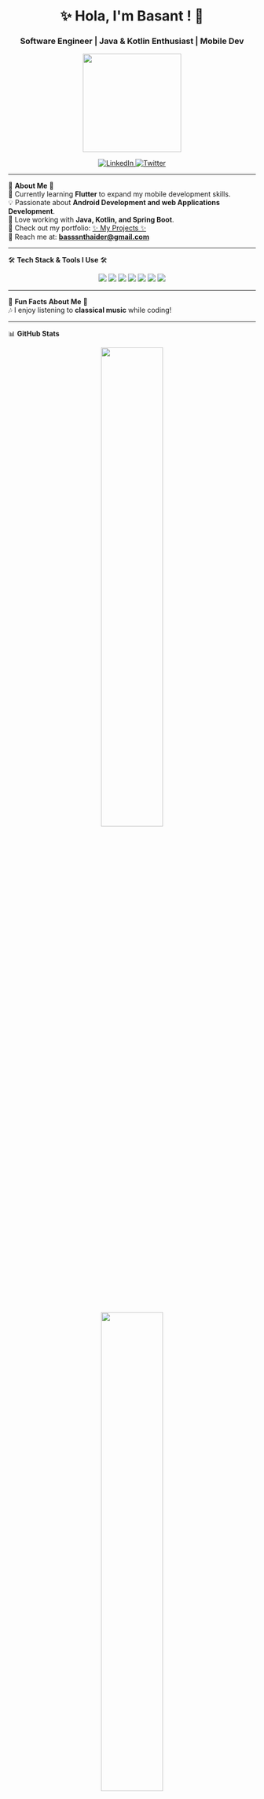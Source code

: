 <h1 align="center">✨ Hola, I'm Basant ! 👋</h1>
<h3 align="center"> Software Engineer | Java & Kotlin Enthusiast | Mobile Dev </h3>

<p align="center">
  <!-- Use a working GIF -->
  <img src="https://media1.giphy.com/media/v1.Y2lkPTc5MGI3NjExMXM4NDkwem4xa2V6b3ZjNW51cGFlYXJmY3ExbmFxMDJwbGszZGExaSZlcD12MV9pbnRlcm5hbF9naWZfYnlfaWQmY3Q9Zw/HzPtbOKyBoBFsK4hyc/giphy.gif" width="200">
</p>

<p align="center">
  <a href="https://linkedin.com/in/bassanthaider" target="blank">
    <img src="https://img.shields.io/badge/LinkedIn-Bassant%20Haider-blueviolet?style=for-the-badge&logo=linkedin&color=ff8c00&labelColor=ffffff" alt="LinkedIn">
  </a>
  <a href="https://twitter.com/basanthaider" target="blank">
    <img src="https://img.shields.io/badge/Twitter-Bassant%20Haider-blueviolet?&style=for-the-badge&color=ff69b4&labelColor=ffffff&logoColor=ffffff" alt="Twitter">
  </a>
</p>

---

🌸 **About Me** 🌸  
🌱 Currently learning **Flutter** to expand my mobile development skills.  
💡 Passionate about **Android Development and web Applications Development**.  
🚀 Love working with **Java, Kotlin, and Spring Boot**.  
📂 Check out my portfolio: [✨ My Projects ✨](https://bassanthaider.my.canva.site/)  
📩 Reach me at: **basssnthaider@gmail.com**  

---

🛠️ **Tech Stack & Tools I Use** 🛠️  
<p align="center">
  <img src="https://img.shields.io/badge/Code-Java-blueviolet?style=for-the-badge&logo=java"> 
  <img src="https://img.shields.io/badge/Code-Kotlin-purple?style=for-the-badge&logo=kotlin"> 
  <img src="https://img.shields.io/badge/Framework-SpringBoot-green?style=for-the-badge&logo=spring"> 
  <img src="https://img.shields.io/badge/Database-MySQL-blue?style=for-the-badge&logo=mysql"> 
  <img src="https://img.shields.io/badge/Cloud-Firebase-orange?style=for-the-badge&logo=firebase"> 
  <img src="https://img.shields.io/badge/Tool-Docker-blue?style=for-the-badge&logo=docker"> 
  <img src="https://img.shields.io/badge/VersionControl-Git-pink?style=for-the-badge&logo=git"> 
</p>

---

🎀 **Fun Facts About Me** 🎀  
🎶 I enjoy listening to **classical music** while coding!  

---

📊 **GitHub Stats**  
<p align="center">
  <img src="https://github-readme-stats.vercel.app/api?username=basanthaider&show_icons=true&theme=rose_pine&hide_border=true" width="50%">
</p>

<p align="center">
<img src="https://github-readme-streak-stats.herokuapp.com/?user=basanthaider&theme=rose_pine&hide_border=true" width="50%">
</p>

<p align="center">
  <img src="https://github-readme-stats.vercel.app/api/top-langs/?username=basanthaider&layout=compact&theme=rose_pine&hide_border=true" width="50%">
</p>

---

🌸 *"Coding is like painting a picture, but with logic and passion."* 🌸  
 *Let's connect and create something amazing!*  
